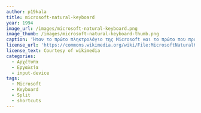 ```yaml
---
author: p19kala
title: microsoft-natural-keyboard
year: 1994
image_url: /images/microsoft-natural-keyboard.png
image_thumb: /images/microsoft-natural-keyboard-thumb.png
caption: 'Ήταν το πρώτο πληκτρολόγιο της Microsoft και το πρώτο που πρόσθεσε το Windows πλήκτρο, το οποίο θα εφαρμοζόταν στη συνέχεια στην πλειοψηφία των πληκτρολογίων για δεκαετίες. Αρχικά σχεδιάστηκε για τα Windows 95, ήταν χωρισμένο στη μέση σε μορφή U και είχε μία κλίση και στα δύο μισά ώστε να βοηθάει το καρπό του χρήστη. Το Windows key μπορούσε να συνδυαστεί με άλλα προυπάρχοντα πλήκτρα για να κάνει διάφορες Windows λειτουργίες, π.χ. Windows+E για το άνοιγμα του εξερευνητή αρχείων. Σε αντίθεση με τα σημερινά, αυτό το εργονομικό πληκτρολόγιο συνδεόταν με θύρα PS/2.'
license_url: 'https://commons.wikimedia.org/wiki/File:MicrosoftNaturalKeyboardGen1.jpg'
license_text: Courtesy of wikimedia
categories:
  - Αρχέτυπα 
  - Εργαλεία
  - input-device
tags:
  - Microsoft
  - Keyboard
  - Split
  - shortcuts
---
```

